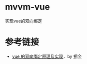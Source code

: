 # mvvm-vue
实现vue的双向绑定

# 参考链接
* [vue 的双向绑定原理及实现](https://juejin.im/entry/5923973da22b9d005893805a)，by 掘金